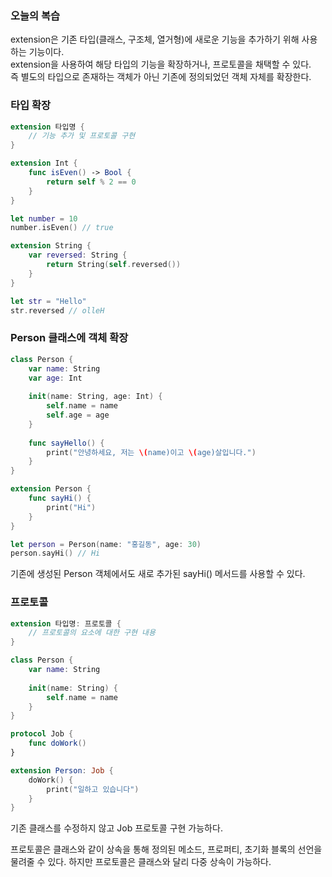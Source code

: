 ### 오늘의 복습

extension은 기존 타입(클래스, 구조체, 열거형)에 새로운 기능을 추가하기 위해 사용하는
기능이다.<br>
extension을 사용하여 해당 타입의 기능을 확장하거나, 프로토콜을 채택할 수 있다.<br>
즉 별도의 타입으로 존재하는 객체가 아닌 기존에 정의되었던 객체 자체를 확장한다.<br>

### 타입 확장
```swift
extension 타입명 {
    // 기능 추가 및 프로토콜 구현
}
```

```swift
extension Int {
    func isEven() -> Bool {
        return self % 2 == 0
    }
}

let number = 10
number.isEven() // true
```

```swift
extension String {
    var reversed: String {
        return String(self.reversed())
    }
}

let str = "Hello"
str.reversed // olleH
```

### Person 클래스에 객체 확장

```swift
class Person {
    var name: String
    var age: Int
    
    init(name: String, age: Int) {
        self.name = name
        self.age = age
    }
    
    func sayHello() {
        print("안녕하세요, 저는 \(name)이고 \(age)살입니다.")
    }
}

extension Person {
    func sayHi() {
        print("Hi")
    }
}

let person = Person(name: "홍길동", age: 30)
person.sayHi() // Hi
```
기존에 생성된 Person 객체에서도 새로 추가된 sayHi() 메서드를 사용할 수 있다.<br>

### 프로토콜

```swift
extension 타입명: 프로토콜 {
    // 프로토콜의 요소에 대한 구현 내용
}
```

```swift
class Person {
    var name: String
    
    init(name: String) {
        self.name = name
    }
}

protocol Job {
    func doWork()
}

extension Person: Job {
    doWork() {
        print("일하고 있습니다")
    }
}
```
기존 클래스를 수정하지 않고 Job 프로토콜 구현 가능하다.<br>

프로토콜은 클래스와 같이 상속을 통해 정의된 메소드, 프로퍼티, 초기화 블록의 선언을 물려줄
수 있다. 하지만 프로토콜은 클래스와 달리 다중 상속이 가능하다. 

